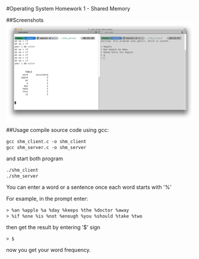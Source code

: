 #Operating System Homework 1 - Shared Memory

##Screenshots
![preview](1.png)

##Usage
compile source code using gcc: 	

	gcc shm_client.c -o shm_client
	gcc shm_server.c -o shm_server

and start both program

	./shm_client
	./shm_server

You can enter a word or a sentence once each word starts with '%'

For example, in the prompt enter: 

	> %an %apple %a %day %keeps %the %doctor %away
	> %if %one %is %not %enough %you %should %take %two

then get the result by entering '$' sign

	> $

now you get your word frequency.